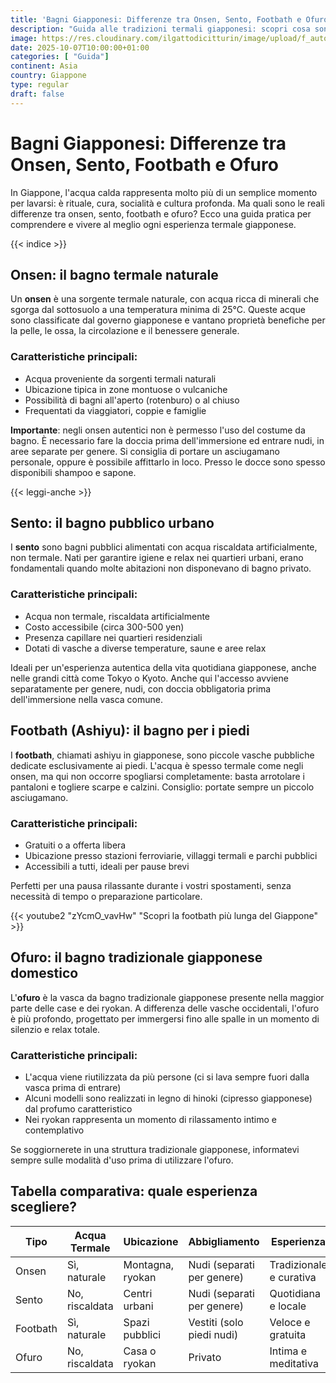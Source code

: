 ```yaml
---
title: 'Bagni Giapponesi: Differenze tra Onsen, Sento, Footbath e Ofuro'
description: "Guida alle tradizioni termali giapponesi: scopri cosa sono onsen, sento, footbath e ofuro, dove trovarli e come comportarsi. Consigli pratici per viaggiatori."
image: https://res.cloudinary.com/ilgattodicitturin/image/upload/f_auto,q_auto,w_800,dpr_auto/v1759919685/Articoli/Giappone/guida-onsen-giappone_khgmfs.png
date: 2025-10-07T10:00:00+01:00
categories: [ "Guida"]
continent: Asia
country: Giappone
type: regular
draft: false 
---
```

# Bagni Giapponesi: Differenze tra Onsen, Sento, Footbath e Ofuro

In Giappone, l'acqua calda rappresenta molto più di un semplice momento per lavarsi: è rituale, cura, socialità e cultura profonda. Ma quali sono le reali differenze tra onsen, sento, footbath e ofuro? Ecco una guida pratica per comprendere e vivere al meglio ogni esperienza termale giapponese.

{{< indice >}}

## Onsen: il bagno termale naturale

Un **onsen** è una sorgente termale naturale, con acqua ricca di minerali che sgorga dal sottosuolo a una temperatura minima di 25°C. Queste acque sono classificate dal governo giapponese e vantano proprietà benefiche per la pelle, le ossa, la circolazione e il benessere generale.

### Caratteristiche principali:
- Acqua proveniente da sorgenti termali naturali
- Ubicazione tipica in zone montuose o vulcaniche
- Possibilità di bagni all'aperto (rotenburo) o al chiuso
- Frequentati da viaggiatori, coppie e famiglie

**Importante**: negli onsen autentici non è permesso l'uso del costume da bagno. È necessario fare la doccia prima dell'immersione ed entrare nudi, in aree separate per genere. Si consiglia di portare un asciugamano personale, oppure è possibile affittarlo in loco. Presso le docce sono spesso disponibili shampoo e sapone.

{{< leggi-anche >}}

## Sento: il bagno pubblico urbano

I **sento** sono bagni pubblici alimentati con acqua riscaldata artificialmente, non termale. Nati per garantire igiene e relax nei quartieri urbani, erano fondamentali quando molte abitazioni non disponevano di bagno privato.

### Caratteristiche principali:
- Acqua non termale, riscaldata artificialmente
- Costo accessibile (circa 300-500 yen)
- Presenza capillare nei quartieri residenziali
- Dotati di vasche a diverse temperature, saune e aree relax

Ideali per un'esperienza autentica della vita quotidiana giapponese, anche nelle grandi città come Tokyo o Kyoto. Anche qui l'accesso avviene separatamente per genere, nudi, con doccia obbligatoria prima dell'immersione nella vasca comune.

## Footbath (Ashiyu): il bagno per i piedi

I **footbath**, chiamati ashiyu in giapponese, sono piccole vasche pubbliche dedicate esclusivamente ai piedi. L'acqua è spesso termale come negli onsen, ma qui non occorre spogliarsi completamente: basta arrotolare i pantaloni e togliere scarpe e calzini. Consiglio: portate sempre un piccolo asciugamano.

### Caratteristiche principali:
- Gratuiti o a offerta libera
- Ubicazione presso stazioni ferroviarie, villaggi termali e parchi pubblici
- Accessibili a tutti, ideali per pause brevi

Perfetti per una pausa rilassante durante i vostri spostamenti, senza necessità di tempo o preparazione particolare.

{{< youtube2 "zYcmO_vavHw" "Scopri la footbath più lunga del Giappone" >}}

## Ofuro: il bagno tradizionale giapponese domestico

L'**ofuro** è la vasca da bagno tradizionale giapponese presente nella maggior parte delle case e dei ryokan. A differenza delle vasche occidentali, l'ofuro è più profondo, progettato per immergersi fino alle spalle in un momento di silenzio e relax totale.

### Caratteristiche principali:
- L'acqua viene riutilizzata da più persone (ci si lava sempre fuori dalla vasca prima di entrare)
- Alcuni modelli sono realizzati in legno di hinoki (cipresso giapponese) dal profumo caratteristico
- Nei ryokan rappresenta un momento di rilassamento intimo e contemplativo

Se soggiornerete in una struttura tradizionale giapponese, informatevi sempre sulle modalità d'uso prima di utilizzare l'ofuro.

## Tabella comparativa: quale esperienza scegliere?

| Tipo     | Acqua Termale | Ubicazione | Abbigliamento | Esperienza |
|----------|----------------|------------|---------------|------------|
| Onsen    | Sì, naturale   | Montagna, ryokan | Nudi (separati per genere) | Tradizionale e curativa |
| Sento    | No, riscaldata | Centri urbani | Nudi (separati per genere) | Quotidiana e locale |
| Footbath | Sì, naturale   | Spazi pubblici | Vestiti (solo piedi nudi) | Veloce e gratuita |
| Ofuro    | No, riscaldata | Casa o ryokan | Privato | Intima e meditativa |